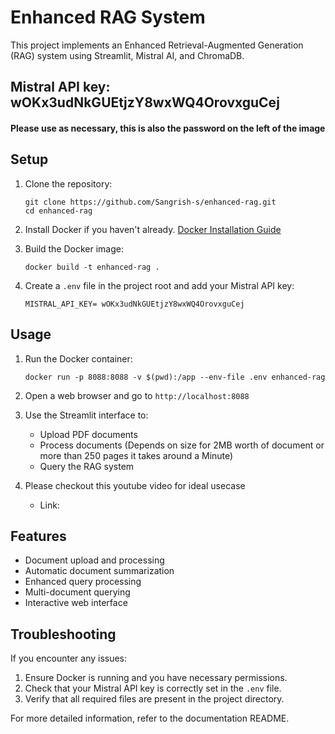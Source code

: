 # Enhanced RAG System

This project implements an Enhanced Retrieval-Augmented Generation (RAG) system using Streamlit, Mistral AI, and ChromaDB.

## Mistral API key: wOKx3udNkGUEtjzY8wxWQ4OrovxguCej

#### Please use as necessary, this is also the password on the left of the image

## Setup

1. Clone the repository:
   ```
   git clone https://github.com/Sangrish-s/enhanced-rag.git
   cd enhanced-rag
   ```

2. Install Docker if you haven't already. [Docker Installation Guide](https://docs.docker.com/get-docker/)

3. Build the Docker image:
   ```
   docker build -t enhanced-rag .
   ```

4. Create a `.env` file in the project root and add your Mistral API key:
   ```
   MISTRAL_API_KEY= wOKx3udNkGUEtjzY8wxWQ4OrovxguCej
   ```

## Usage

1. Run the Docker container:
   ```
   docker run -p 8088:8088 -v $(pwd):/app --env-file .env enhanced-rag
   ```

2. Open a web browser and go to `http://localhost:8088`

3. Use the Streamlit interface to:
   - Upload PDF documents
   - Process documents (Depends on size for 2MB worth of document or more than 250 pages it takes around a Minute)
   - Query the RAG system

4. Please checkout this youtube video for ideal usecase
   - Link: 

## Features

- Document upload and processing
- Automatic document summarization
- Enhanced query processing
- Multi-document querying
- Interactive web interface

## Troubleshooting

If you encounter any issues:
1. Ensure Docker is running and you have necessary permissions.
2. Check that your Mistral API key is correctly set in the `.env` file.
3. Verify that all required files are present in the project directory.

For more detailed information, refer to the documentation README.
